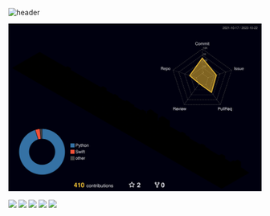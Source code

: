 ![header](https://capsule-render.vercel.app/api?type=waving&color=gradient&text=%20TGoddessana%20Profile%20&desc=Python%20backend%20devloper&height=350&width=200&fontSize=100&)


![](./profile-3d-contrib/profile-night-rainbow.svg)

![](http://github-profile-summary-cards.vercel.app/api/cards/profile-details?username=TGoddessana&theme=2077)
![](http://github-profile-summary-cards.vercel.app/api/cards/repos-per-language?username=TGoddessana&theme=2077)
![](http://github-profile-summary-cards.vercel.app/api/cards/most-commit-language?username=TGoddessana&theme=2077)
![](http://github-profile-summary-cards.vercel.app/api/cards/stats?username=TGoddessana&theme=2077)
![](http://github-profile-summary-cards.vercel.app/api/cards/productive-time?username=TGoddessana&theme=2077&utcOffset=8)
